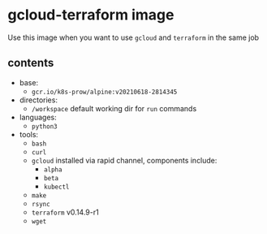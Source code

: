 # gcloud-terraform image

Use this image when you want to use `gcloud` and `terraform` in the same job

## contents

- base:
  - `gcr.io/k8s-prow/alpine:v20210618-2814345`
- directories:
  - `/workspace` default working dir for `run` commands
- languages:
  - `python3`
- tools:
  - `bash`
  - `curl` 
  - `gcloud` installed via rapid channel, components include:
    - `alpha`
    - `beta`
    - `kubectl`
  - `make`
  - `rsync`
  - `terraform` v0.14.9-r1
  - `wget`

